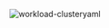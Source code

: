![workload-clusteryaml](https://user-images.githubusercontent.com/39495790/185133734-27eef650-2b1b-4901-80ae-85559de70acb.png)
